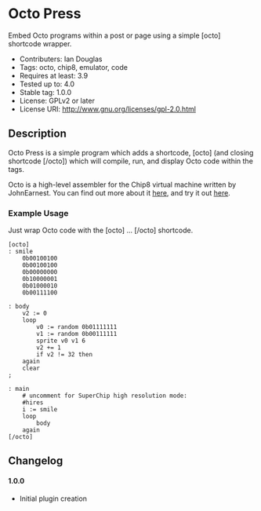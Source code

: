 # Octo Press

Embed Octo programs within a post or page using a simple [octo] shortcode wrapper.

* Contributers: Ian Douglas
* Tags: octo, chip8, emulator, code
* Requires at least: 3.9
* Tested up to: 4.0
* Stable tag: 1.0.0
* License: GPLv2 or later
* License URI: http://www.gnu.org/licenses/gpl-2.0.html


## Description
Octo Press is a simple program which adds a shortcode, [octo] (and closing shortcode [/octo]) which will compile, run, and display Octo code within the tags.

Octo is a high-level assembler for the Chip8 virtual machine written by JohnEarnest. You can find out more about it <a href="https://github.com/JohnEarnest/Octo">here</a>, and try it out <a href="http://johnearnest.github.io/Octo/">here</a>.

### Example Usage
Just wrap Octo code with the [octo] ... [/octo] shortcode.

	[octo]
	: smile
		0b00100100
		0b00100100
		0b00000000
		0b10000001
		0b01000010
		0b00111100

	: body
		v2 := 0
		loop
			v0 := random 0b01111111
			v1 := random 0b00111111
			sprite v0 v1 6
			v2 += 1
			if v2 != 32 then
		again
		clear
	;

	: main
		# uncomment for SuperChip high resolution mode:
		#hires
		i := smile
		loop
			body
		again
	[/octo]

## Changelog

#### 1.0.0
* Initial plugin creation
